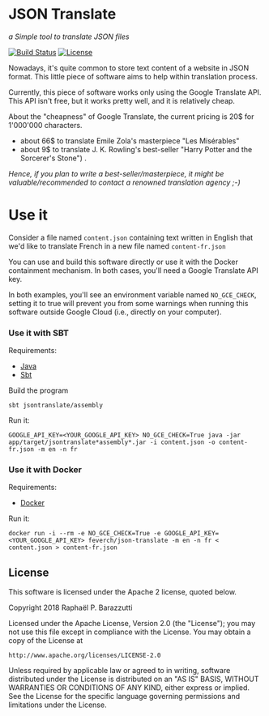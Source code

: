 # JSON Translate

*a Simple tool to translate JSON files*

[![Build Status](https://travis-ci.org/fever-ch/json-translate.svg?branch=master)](https://travis-ci.org/fever-ch/json-translate)
[![License](http://img.shields.io/:license-Apache%202-red.svg)](http://www.apache.org/licenses/LICENSE-2.0.txt)


Nowadays, it's quite common to store text content of a website in JSON format. This little piece of software aims to help within translation process.

Currently, this piece of software works only using the Google Translate API. This API isn't free, but it works pretty well, and it is relatively cheap.
 
About the "cheapness" of Google Translate, the current pricing is 20$ for 1'000'000 characters.
- about 66$ to translate Emile Zola's masterpiece "Les Misérables" 
- about 9$ to translate J. K. Rowling's best-seller "Harry Potter and the Sorcerer's Stone")
.

*Hence, if you plan to write a best-seller/masterpiece, it might be valuable/recommended to contact a renowned translation agency ;-)*

# Use it

Consider a file named `content.json` containing text written in English that we'd like to translate French in a new file named `content-fr.json`

You can use and build this software directly or use it with the Docker containment mechanism. In both cases, you'll need a Google Translate API key.

In both examples, you'll see an environment variable named `NO_GCE_CHECK`, setting it to true will prevent you from some warnings when running this software outside Google Cloud (i.e., directly on your computer).
### Use it with SBT 

Requirements:
- [Java](https://www.java.com/en/) 
- [Sbt](https://www.scala-sbt.org/) 

Build the program

    sbt jsontranslate/assembly 
    
Run it:

    GOOGLE_API_KEY=<YOUR_GOOGLE_API_KEY> NO_GCE_CHECK=True java -jar app/target/jsontranslate*assembly*.jar -i content.json -o content-fr.json -m en -n fr 

### Use it with Docker

Requirements: 
- [Docker](https://www.docker.com/get-docker)
 
Run it:

    docker run -i --rm -e NO_GCE_CHECK=True -e GOOGLE_API_KEY=<YOUR_GOOGLE_API_KEY> feverch/json-translate -m en -n fr < content.json > content-fr.json

## License
 
This software is licensed under the Apache 2 license, quoted below.

Copyright 2018 Raphaël P. Barazzutti

Licensed under the Apache License, Version 2.0 (the "License"); you may not
use this file except in compliance with the License. You may obtain a copy of
the License at

    http://www.apache.org/licenses/LICENSE-2.0

Unless required by applicable law or agreed to in writing, software
distributed under the License is distributed on an "AS IS" BASIS, WITHOUT
WARRANTIES OR CONDITIONS OF ANY KIND, either express or implied. See the
License for the specific language governing permissions and limitations under
the License.